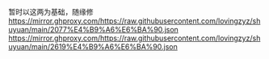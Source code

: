 暂时以这两为基础，随缘修
https://mirror.ghproxy.com/https://raw.githubusercontent.com/lovingzyz/shuyuan/main/2077%E4%B9%A6%E6%BA%90.json
https://mirror.ghproxy.com/https://raw.githubusercontent.com/lovingzyz/shuyuan/main/2619%E4%B9%A6%E6%BA%90.json
